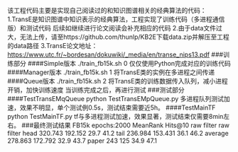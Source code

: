 该工程代码主要是实现自己阅读过的和知识图谱相关的经典算法的代码：
1.TransE是知识图谱中知识表示的经典算法，工程实现了训练代码（多进程通信版）和测试代码
后续如继续进行论文阅读会补充相应的代码
2.由于data文件过大，无法上传，请至https://github.com/thunlp/KB2E下载data.zip并解压至工程的data路径
3.TransE论文地址： https://www.utc.fr/~bordesan/dokuwiki/_media/en/transe_nips13.pdf
###训练部分
####Simple版本
./train_fb15k.sh 0
仅仅使用Python完成对应的训练代码
####Manager版本
./train_fb15k.sh 1
将TransE类的实例在多进程之间传递
####Queue版本
./train_fb15k.sh 2
将TransE类的训练数据传入队列，减小进程开销，加快训练速度
当训练完成之后，再进行测试
###测试部分
####TestTransEMqQueue
python TestTransEMpQueue.py
多进程队列测试加速，效果不明显，单个测试例0.5s，测试结束需要近5h。
####TestMainTF
 python TestMainTF.py
tf与多进程测试加速，效果显著，测试结束仅需要8min左右。
###最终测试结果
 	            FB15k
epochs:2000		MeanRank		Hits@10
			raw	     filter		raw	   filter
head			320.743	     192.152		29.7	41.2
tail			236.984	     153.431		36.1	46.2
average			278.863	     172.792		32.9	43.7
paper			243	     125	 	34.9	47.1
